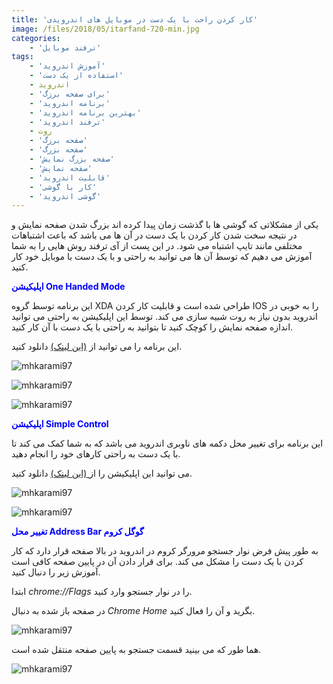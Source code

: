 ```yaml
---
title: 'کار کردن راحت با یک دست در موبایل های اندرویدی'
image: /files/2018/05/itarfand-720-min.jpg
categories:
    - 'ترفند موبایل'
tags:
    - 'آموزش اندروید'
    - 'استفاده از یک دست'
    - اندروید
    - 'برای صفحه برزگ'
    - 'برنامه اندروید'
    - 'بهترین برنامه اندروید'
    - 'ترفند اندروید'
    - روت
    - 'صفحه برزگ'
    - 'صفحه بزرگ'
    - 'صفحه بزرگ نمایش'
    - 'صفحه نمایش'
    - 'قابلیت اندروید'
    - 'کار با گوشی'
    - 'گوشی اندروید'
---
```


یکی از مشکلاتی که گوشی ها با گذشت زمان پیدا کرده اند بزرگ شدن صفحه نمایش و در نتیجه سخت شدن کار کردن با یک دست در آن ها می باشد که باعث اشتباهات مختلفی مانند تایپ اشتباه می شود. در این پست از آی ترفند روش هایی را به شما آموزش می دهیم که توسط آن ها می توانید به راحتی و با یک دست با موبایل خود کار کنید.

<span style="color: #0000ff;">**اپلیکیشن One Handed Mode**</span>

این برنامه توسط گروه XDA طراحی شده است و قابلیت کار کردن IOS را به خوبی در اندروید بدون نیاز به روت شبیه سازی می کند. توسط این اپلیکیشن به راحتی می توانید اندازه صفحه نمایش را کوچک کنید تا بتوانید به راحتی با یک دست با آن کار کنید.

این برنامه را می توانید از [(این لینک)](https://play.google.com/store/apps/details?id=com.xda.onehandedmode) دانلود کنید.

![mhkarami97](/files/2018/05/itarfand-719-min.jpg)

![mhkarami97](/files/2018/05/itarfand-718-min.jpg)

![mhkarami97](/files/2018/05/itarfand-717-min.jpg)

<span style="color: #0000ff;">**اپلیکیشن Simple Control**</span>

این برنامه برای تغییر محل دکمه های ناوبری اندروید می باشد که به شما کمک می کند تا با یک دست به راحتی کارهای خود را انجام دهید.

می توانید این اپلیکیشن را از[ (این لینک)](https://play.google.com/store/apps/details?id=ace.jun.simplecontrol) دانلود کنید.

![mhkarami97](/files/2018/05/itarfand-715-min.jpg)

![mhkarami97](/files/2018/05/itarfand-716-min.jpg)

<span style="color: #0000ff;">**تغییر محل Address Bar گوگل کروم**</span>

به طور پیش فرض نوار جستجو مرورگر کروم در اندروید در بالا صفحه قرار دارد که کار کردن با یک دست را مشکل می کند. برای قرار دادن آن در پایین صفحه کافی است آموزش زیر را دنبال کنید.

ابتدا *chrome://Flags* را در نوار جستجو وارد کنید.

در صفحه باز شده به دنبال *Chrome Home* بگرید و آن را فعال کنید.

![mhkarami97](/files/2018/05/itarfand-713-min.jpg)

هما طور که می بینید قسمت جستجو به پایین صفحه منتقل شده است.

![mhkarami97](/files/2018/05/itarfand-714-min.jpg)